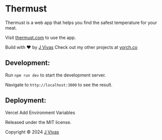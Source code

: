 # Thermust

Thermust is a web app that helps you find the safest temperature for your meat.

Visit [thermust.com](https://thermust.com) to use the app.

Build with ❤️ by [J Vivas](https://twitter.com/jvivas_official)
Check out my other projects at [yorch.co](https://www.yorch.co)

## Development:

Run `npm run dev` to start the development server.

Navigate to `http://localhost:3000` to see the result.

## Deployment:

Vercel
Add Environment Variables

Released under the MIT license.

Copyright © 2024 [J Vivas](https://twitter.com/jvivas_official)
